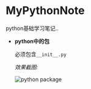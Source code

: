 MyPythonNote
============

python基础学习笔记..

 - **python中的包**

    必须包含`__init__.py`

    *效果截图:*

    ![python package](.doc/a.png)
